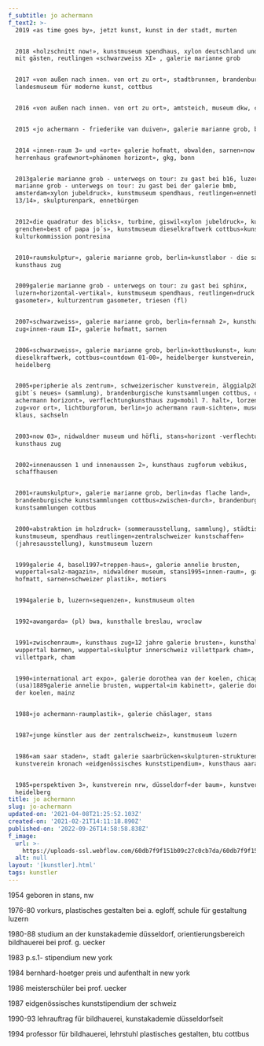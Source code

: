 ```yaml
---
f_subtitle: jo achermann
f_text2: >-
  2019 «as time goes by», jetzt kunst, kunst in der stadt, murten


  2018 «holzschnitt now!», kunstmuseum spendhaus, xylon deutschland und schweiz
  mit gästen, reutlingen «schwarzweiss XI» , galerie marianne grob


  2017 «von außen nach innen. von ort zu ort», stadtbrunnen, brandenburgisches
  landesmuseum für moderne kunst, cottbus


  2016 «von außen nach innen. von ort zu ort», amtsteich, museum dkw, cottbus


  2015 «jo achermann - friederike van duiven», galerie marianne grob, basel


  2014 «innen-raum 3» und «orte» galerie hofmatt, obwalden, sarnen«now 14»,
  herrenhaus grafewnort«phänomen horizont», gkg, bonn


  2013galerie marianne grob - unterwegs on tour: zu gast bei b16, luzerngalerie
  marianne grob - unterwegs on tour: zu gast bei der galerie bmb,
  amsterdam«xylon jubeldruck», kunstmuseum spendhaus, reutlingen«ennetbürgen
  13/14», skulpturenpark, ennetbürgen


  2012«die quadratur des blicks», turbine, giswil«xylon jubeldruck», kunsthaus
  grenchen«best of papa jo´s», kunstmuseum dieselkraftwerk cottbus«kunstweg»,
  kulturkommission pontresina


  2010«raumskulptur», galerie marianne grob, berlin«kunstlabor - die sammlung»,
  kunsthaus zug


  2009galerie marianne grob - unterwegs on tour: zu gast bei sphinx,
  luzern«horizontal-vertikal», kunstmuseum spendhaus, reutlingen«druck im
  gasometer», kulturzentrum gasometer, triesen (fl)


  2007«schwarzweiss», galerie marianne grob, berlin«fernnah 2», kunsthaus zug,
  zug«innen-raum II», galerie hofmatt, sarnen


  2006«schwarzweiss», galerie marianne grob, berlin«kottbuskunst», kunstmuseum
  dieselkraftwerk, cottbus«countdown 01-00», heidelberger kunstverein,
  heidelberg


  2005«peripherie als zentrum», schweizerischer kunstverein, älggialp2004«was
  gibt´s neues» (sammlung), brandenburgische kunstsammlungen cottbus, cottbus«jo
  achermann horizont», verflechtungkunsthaus zug«mobil 7. halt», lorzenebene,
  zug«vor ort», lichtburgforum, berlin«jo achermann raum-sichten», museum bruder
  klaus, sachseln


  2003«now 03», nidwaldner museum und höfli, stans«horizont -verflechtung»,
  kunsthaus zug


  2002«innenaussen 1 und innenaussen 2», kunsthaus zugforum vebikus,
  schaffhausen


  2001«raumskulptur», galerie marianne grob, berlin«das flache land»,
  brandenburgische kunstsammlungen cottbus«zwischen-durch», brandenburgische
  kunstsammlungen cottbus


  2000«abstraktion im holzdruck» (sommerausstellung, sammlung), städtisches
  kunstmuseum, spendhaus reutlingen«zentralschweizer kunstschaffen»
  (jahresausstellung), kunstmuseum luzern


  1999galerie 4, basel1997«treppen-haus», galerie annelie brusten,
  wuppertal«salz-magazin», nidwaldner museum, stans1995«innen-raum», galerie
  hofmatt, sarnen«schweizer plastik», motiers


  1994galerie b, luzern«sequenzen», kunstmuseum olten


  1992«awangarda» (pl) bwa, kunsthalle breslau, wroclaw


  1991«zwischenraum», kunsthaus zug«12 jahre galerie brusten», kunsthalle
  wuppertal barmen, wuppertal«skulptur innerschweiz villettpark cham»,
  villettpark, cham


  1990«international art expo», galerie dorothea van der koelen, chicago
  (usa)1889galerie annelie brusten, wuppertal«im kabinett», galerie dorothea van
  der koelen, mainz


  1988«jo achermann-raumplastik», galerie chäslager, stans


  1987«junge künstler aus der zentralschweiz», kunstmuseum luzern


  1986«am saar staden», stadt galerie saarbrücken«skulpturen-strukturen»,
  kunstverein kronach «eidgenössisches kunststipendium», kunsthaus aarau


  1985«perspektiven 3», kunstverein nrw, düsseldorf«der baum», kunstverein
  heidelberg
title: jo achermann
slug: jo-achermann
updated-on: '2021-04-08T21:25:52.103Z'
created-on: '2021-02-21T14:11:18.890Z'
published-on: '2022-09-26T14:58:58.838Z'
f_image:
  url: >-
    https://uploads-ssl.webflow.com/60db7f9f151b09c27c0cb7da/60db7f9f151b09f5dc0cb9bf_achermann.jpg
  alt: null
layout: '[kunstler].html'
tags: kunstler
---
```


1954 geboren in stans, nw

1976-80 vorkurs, plastisches gestalten bei a. egloff, schule für gestaltung luzern

1980-88 studium an der kunstakademie düsseldorf, orientierungsbereich bildhauerei bei prof. g. uecker

1983 p.s.1- stipendium new york

1984 bernhard-hoetger preis und aufenthalt in new york

1986 meisterschüler bei prof. uecker

1987 eidgenössisches kunststipendium der schweiz

1990-93 lehrauftrag für bildhauerei, kunstakademie düsseldorfseit

1994 professor für bildhauerei, lehrstuhl plastisches gestalten, btu cottbus
